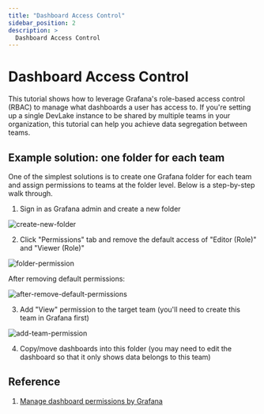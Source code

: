 ```yaml
---
title: "Dashboard Access Control"
sidebar_position: 2
description: >
  Dashboard Access Control
---
```



# Dashboard Access Control

This tutorial shows how to leverage Grafana's role-based access control (RBAC) to manage what dashboards a user has access to. If you're setting up a single DevLake instance to be shared by multiple teams in your organization, this tutorial can help you achieve data segregation between teams.

## Example solution: one folder for each team

One of the simplest solutions is to create one Grafana folder for each team and assign permissions to teams at the folder level. Below is a step-by-step walk through.

1. Sign in as Grafana admin and create a new folder

![create-new-folder](/img/Grafana/create-new-folder.png)

2. Click "Permissions" tab and remove the default access of "Editor (Role)" and "Viewer (Role)"

![folder-permission](/img/Grafana/folder-permission.png)

After removing default permissions:

![after-remove-default-permissions](/img/Grafana/after-remove-default-permissions.png)


3. Add "View" permission to the target team (you'll need to create this team in Grafana first)

![add-team-permission](/img/Grafana/add-team-permission.png)

4. Copy/move dashboards into this folder (you may need to edit the dashboard so that it only shows data belongs to this team)

## Reference

1. [Manage dashboard permissions by Grafana](https://grafana.com/docs/grafana/latest/administration/user-management/manage-dashboard-permissions/#grant-dashboard-folder-permissions)






